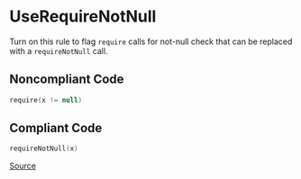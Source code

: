 # UseRequireNotNull

Turn on this rule to flag `require` calls for not-null check that can be replaced with a `requireNotNull` call.

## Noncompliant Code

```kotlin
require(x != null)
```
## Compliant Code

```kotlin
requireNotNull(x)
```

[Source](https://detekt.dev/docs/rules/style#userequirenotnull)
